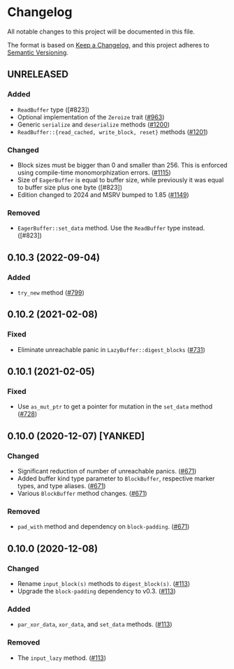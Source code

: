# Changelog
All notable changes to this project will be documented in this file.

The format is based on [Keep a Changelog](https://keepachangelog.com/en/1.0.0/),
and this project adheres to [Semantic Versioning](https://semver.org/spec/v2.0.0.html).

## UNRELEASED
### Added
- `ReadBuffer` type ([#823])
- Optional implementation of the `Zeroize` trait ([#963])
- Generic `serialize` and `deserialize` methods ([#1200])
- `ReadBuffer::{read_cached, write_block, reset}` methods ([#1201])

### Changed
- Block sizes must be bigger than 0 and smaller than 256.
  This is enforced using compile-time monomorphization errors. ([#1115])
- Size of `EagerBuffer` is equal to buffer size, while previously it was equal
  to buffer size plus one byte ([#823])
- Edition changed to 2024 and MSRV bumped to 1.85 ([#1149])

### Removed
- `EagerBuffer::set_data` method. Use the `ReadBuffer` type instead. ([#823])

[#963]: https://github.com/RustCrypto/utils/pull/963
[#1115]: https://github.com/RustCrypto/utils/pull/1115
[#1115]: https://github.com/RustCrypto/utils/pull/1116
[#1149]: https://github.com/RustCrypto/utils/pull/1149
[#1200]: https://github.com/RustCrypto/utils/pull/1200
[#1201]: https://github.com/RustCrypto/utils/pull/1201

## 0.10.3 (2022-09-04)
### Added
- `try_new` method ([#799])

[#799]: https://github.com/RustCrypto/utils/pull/799

## 0.10.2 (2021-02-08)
### Fixed
- Eliminate unreachable panic in `LazyBuffer::digest_blocks` ([#731])

[#731]: https://github.com/RustCrypto/utils/pull/731

## 0.10.1 (2021-02-05)
### Fixed
- Use `as_mut_ptr` to get a pointer for mutation in the `set_data` method ([#728])

[#728]: https://github.com/RustCrypto/utils/pull/728

## 0.10.0 (2020-12-07) [YANKED]
### Changed
- Significant reduction of number of unreachable panics. ([#671])
- Added buffer kind type parameter to `BlockBuffer`, respective marker types, and type aliases. ([#671])
- Various `BlockBuffer` method changes. ([#671])

### Removed
- `pad_with` method and dependency on `block-padding`. ([#671])

[#671]: https://github.com/RustCrypto/utils/pull/671

## 0.10.0 (2020-12-08)
### Changed
- Rename `input_block(s)` methods to `digest_block(s)`. ([#113])
- Upgrade the `block-padding` dependency to v0.3. ([#113])

### Added
- `par_xor_data`, `xor_data`, and `set_data` methods. ([#113])

### Removed
- The `input_lazy` method. ([#113])

[#113]: https://github.com/RustCrypto/utils/pull/113
